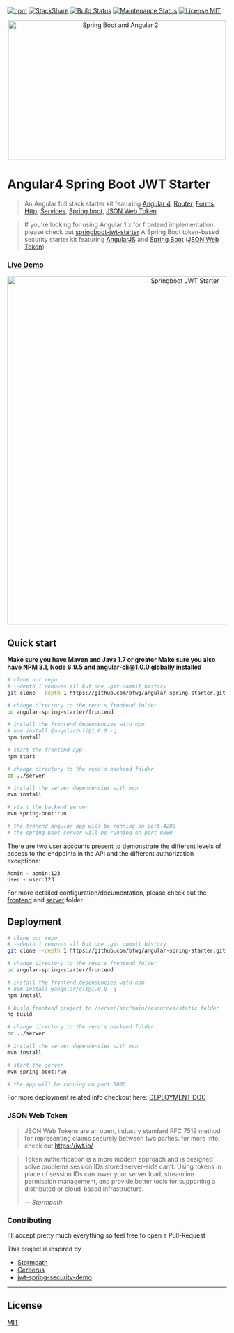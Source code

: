 [![npm](https://img.shields.io/badge/demo-online-ed1c46.svg)](http://angular-spring-starter.fanjin.io/)
[![StackShare](https://img.shields.io/badge/tech-stack-0690fa.svg?style=flat)](https://stackshare.io/bfwg/angular4-spring-boot-jwt-starter)
[![Build Status](https://travis-ci.org/bfwg/angular-spring-starter.svg?branch=master)](https://travis-ci.org/bfwg/angular-spring-starter)
[![Maintenance Status][status-image]][status-url]
[![License MIT](https://img.shields.io/badge/license-MIT-blue.svg)](https://github.com/bfwg/angular-spring-jwt-starter/blob/master/LICENSE)

<p align="center">
  <a href="http://angular-spring-starter.fanjin.io" target="_blank">
    <img src="https://cloud.githubusercontent.com/assets/12819525/26094670/b0f6f192-39cf-11e7-8048-ab710b3dc1d1.png" alt="Spring Boot and Angular 2" width="500" height="320"/>
  </a>
</p>

# Angular4 Spring Boot JWT Starter
> An Angular full stack starter kit featuring [Angular 4](https://angular.io), [Router](https://angular.io/docs/ts/latest/guide/router.html), [Forms](https://angular.io/docs/ts/latest/guide/forms.html),
[Http](https://angular.io/docs/ts/latest/guide/server-communication.html),
[Services](https://gist.github.com/gdi2290/634101fec1671ee12b3e#_follow_@AngularClass_on_twitter),
[Spring boot](https://projects.spring.io/spring-boot/),
[JSON Web Token](https://jwt.io/)

> If you're looking for using Angular 1.x for frontend implementation, please check out [springboot-jwt-starter](https://github.com/bfwg/springboot-jwt-starter)
> A Spring Boot token-based security starter kit featuring [AngularJS](https://angularjs.org/) and [Spring Boot](https://projects.spring.io/spring-boot/) ([JSON Web Token](https://jwt.io/))
### [Live Demo](http://angular-spring-starter.fanjin.io)
<p align="center">
    <img width="800" alt="Springboot JWT Starter" src="https://cloud.githubusercontent.com/assets/12819525/26290994/3895daca-3e60-11e7-9465-421e0b029343.png">
</p>

## Quick start
**Make sure you have Maven and Java 1.7 or greater**
**Make sure you also have NPM 3.1, Node 6.9.5 and angular-cli@1.0.0 globally installed**
```bash
# clone our repo
# --depth 1 removes all but one .git commit history
git clone --depth 1 https://github.com/bfwg/angular-spring-starter.git

# change directory to the repo's frontend folder
cd angular-spring-starter/frontend

# install the frontend dependencies with npm
# npm install @angular/cli@1.0.0 -g
npm install

# start the frontend app
npm start

# change directory to the repo's backend folder
cd ../server

# install the server dependencies with mvn
mvn install

# start the backend server
mvn spring-boot:run

# the fronend angular app will be running on port 4200
# the spring-boot server will be running on port 8080
```

There are two user accounts present to demonstrate the different levels of access to the endpoints in
the API and the different authorization exceptions:
```
Admin - admin:123
User - user:123
```
For more detailed configuration/documentation, please check out the [frontend][frontend-doc] and [server][server-doc] folder.

## Deployment

```bash
# clone our repo
# --depth 1 removes all but one .git commit history
git clone --depth 1 https://github.com/bfwg/angular-spring-starter.git

# change directory to the repo's frontend folder
cd angular-spring-starter/frontend

# install the frontend dependencies with npm
# npm install @angular/cli@1.0.0 -g
npm install

# build frontend project to /server/src/main/resources/static folder
ng build

# change directory to the repo's backend folder
cd ../server

# install the server dependencies with mvn
mvn install

# start the server
mvn spring-boot:run

# the app will be running on port 8080
```
For more deployment related info checkout here: [DEPLOYMENT DOC](https://angular.io/docs/ts/latest/guide/deployment.html)

### JSON Web Token
> JSON Web Tokens are an open, industry standard RFC 7519 method for representing claims securely between two parties.
for more info, check out https://jwt.io/

> Token authentication is a more modern approach and is designed solve problems session IDs stored server-side can’t. Using tokens in place of session IDs can lower your server load, streamline permission management, and provide better tools for supporting a distributed or cloud-based infrastructure.
>
> -- <cite>Stormpath</cite>

### Contributing
I'll accept pretty much everything so feel free to open a Pull-Request

This project is inspired by
- [Stormpath](https://stormpath.com/blog/token-auth-spa)
- [Cerberus](https://github.com/brahalla/Cerberus)
- [jwt-spring-security-demo](https://github.com/szerhusenBC/jwt-spring-security-demo)

___

## License
 [MIT](/LICENSE)


[frontend-doc]: https://github.com/bfwg/angular-spring-jwt-starter/tree/master/frontend
[server-doc]: https://github.com/bfwg/angular-spring-jwt-starter/tree/master/server
[status-image]: https://img.shields.io/badge/status-maintained-brightgreen.svg
[status-url]: https://github.com/bfwg/angular-spring-jwt-starter

